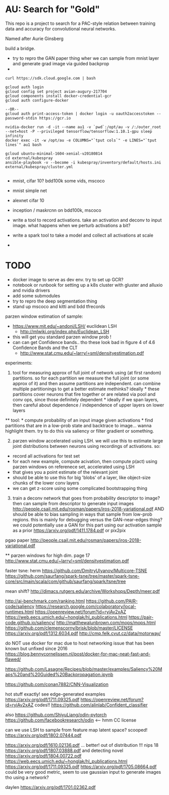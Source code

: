 # AU: Search for "Gold"

This repo is a project to search for a PAC-style relation between
training data and accuracy for convolutional neural networks.

Named after Aurie Ginsberg



build a bridge.
 * try to repro the GAN paper thing wher we can sample from mnist layer and
    generate grad image via guided backprop
 * 


```
curl https://sdk.cloud.google.com | bash
```

```
gcloud auth login
gcloud config set project avian-augury-217704
gcloud components install docker-credential-gcr
gcloud auth configure-docker

--OR--
gcloud auth print-access-token | docker login -u oauth2accesstoken --password-stdin https://gcr.io

```


```
nvidia-docker run -d -it --name au1 -v `pwd`:/opt/au -v /:/outer_root --net=host -P --privileged tensorflow/tensorflow:1.10.1-gpu sleep infinity
docker exec -it -w /opt/au -e COLUMNS="`tput cols`" -e LINES="`tput lines`" au1 bash
```



```
gcloud ubuntu-minimal-1604-xenial-v20180814
cd external/kubespray
ansible-playbook -v --become -i kubespray/inventory/default/hosts.ini external/kubespray/cluster.yml


```




 * mnist, cifar 10?  bdd100k some vids, mscoco
 
 * mnist simple net
 * alexnet cifar 10
 * inception / maskrcnn on bdd100k, mscoco
 
 
 * write a tool to record activations.  take an activation and deconv to input image.
    what happens when we perturb activations a bit?
 
 * write a spark tool to take a model and collect all activations at scale
 * 




# TODO
 * docker image to serve as dev env.  try to set up GCR?
 * notebook or runbook for setting up a k8s cluster with gluster and alluxio and nvidia drivers
 * add some submodules
 * try to repro the deep segmentation thing
 * stand up mscoco and kitti and bdd tfrecords





parzen window estimation of sample:
 * https://www.mit.edu/~andoni/LSH/  euclidean LSH
     * http://mlwiki.org/index.php/Euclidean_LSH
 * this will get you standard parzen window prob !
 * can can get Confidence bands.. tho these look bad in figure 4 of 4.6 Confidence Bands and the CLT
    * http://www.stat.cmu.edu/~larry/=sml/densityestimation.pdf


experiments:
 1) tool for measuring approx of full joint of network
      using (at first random) partitions.  so for
      each partition we measure the full joint (or some approx of it)
      and then assume partitions are independent.  can combine multiple
      partitionings to get a better estimate methinks? ideally 
        * these partitions cover neurons that fire together or are related via
             pool and conv ops, since those definitely dependent
        * ideally if we span layers, then careful about dependence /
             independence of upper layers on lower layers
     
   ** tool:
      * compute probability of an input image given activations
      * find partitions that are in a low-prob state and backtrace to
          image... wanna highlight them.  try to do this via
          saliency or filter gradient or something.
          
 2) parzen window accelerated using LSH.  we will use this to estimate large
      joint distributions between neurons using recordings of activations.  so:
   * record all activations for test set
   * for each new example, compute acivation, then compute p(act) using
       parzen windows on referenece set, accelerated using LSH
   * that gives you a point estimate of the relevant joint
   * should be able to use this for big 'blobs' of a layer, like 
       object-size chunks of the lower conv layers
   * we can get z-score using some complicated bootstrapping thing

 3) train a deconv network that goes from probability descriptor
      to image?  then can sample from descriptor to generate
      input images  http://people.csail.mit.edu/rosman/papers/iros-2018-variational.pdf
      AND should be able to bias sampling in ways that sample from low-prob
      regions.  this is mainly for debugging versus the GAN-near-edges thing?
      we could potentially use a GAN for this part using our activation
      sample as a prior   https://arxiv.org/pdf/1411.1784.pdf or pix2pix
      
  


pgao paper
http://people.csail.mit.edu/rosman/papers/iros-2018-variational.pdf


** parzen windows for high dim.  page 17 http://www.stat.cmu.edu/~larry/=sml/densityestimation.pdf

faster tsne:
herm https://github.com/DmitryUlyanov/Multicore-TSNE
https://github.com/saurfang/spark-tsne/tree/master/spark-tsne-core/src/main/scala/com/github/saurfang/spark/tsne/tree

mean shift?
http://dimacs.rutgers.edu/archive/Workshops/Depth/meer.pdf


http://ai-benchmark.com/ranking.html
https://github.com/PAIR-code/saliency
https://research.google.com/colaboratory/local-runtimes.html
https://openreview.net/forum?id=ryiAv2xAZ
https://web.eecs.umich.edu/~honglak/hl_publications.html
https://pair-code.github.io/saliency/
http://matthewalunbrown.com/mops/mops.html
https://github.com/clemenscorny/brisk/blob/master/LICENSE
https://arxiv.org/pdf/1312.6034.pdf
http://cmp.felk.cvut.cz/data/motorway/





do NOT use docker for mac due to host networking issue that has been known but unfixed since 2016 https://blog.bennycornelissen.nl/post/docker-for-mac-neat-fast-and-flawed/


https://github.com/Lasagne/Recipes/blob/master/examples/Saliency%20Maps%20and%20Guided%20Backpropagation.ipynb

https://github.com/conan7882/CNN-Visualization


hot stuff
exactly!  see edge-generated examples https://arxiv.org/pdf/1711.09325.pdf 
https://openreview.net/forum?id=ryiAv2xAZ
codes!!  https://github.com/alinlab/Confident_classifier 

also
https://github.com/ShiyuLiang/odin-pytorch
https://github.com/facebookresearch/odin <-- hmm CC license

can we use LSH to sample from feature map latent space?  scooped!
https://arxiv.org/pdf/1802.07444.pdf
 

https://arxiv.org/pdf/1610.02136.pdf ... better! out of distribution !!! nips 18   https://arxiv.org/pdf/1807.03888.pdf   and detecting novel https://arxiv.org/pdf/1804.00722.pdf   https://web.eecs.umich.edu/~honglak/hl_publications.html   https://arxiv.org/pdf/1711.09325.pdf
https://arxiv.org/pdf/1705.08664.pdf  could be very good metric, seem to use gaussian input to generate images tho using a network?

daylen https://arxiv.org/pdf/1701.02362.pdf 

